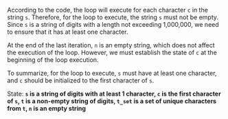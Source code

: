 According to the code, the loop will execute for each character `c` in the string `s`. Therefore, for the loop to execute, the string `s` must not be empty. Since `s` is a string of digits with a length not exceeding 1,000,000, we need to ensure that it has at least one character. 

At the end of the last iteration, `n` is an empty string, which does not affect the execution of the loop. However, we must establish the state of `c` at the beginning of the loop execution.

To summarize, for the loop to execute, `s` must have at least one character, and `c` should be initialized to the first character of `s`.

State: **`s` is a string of digits with at least 1 character, `c` is the first character of `s`, `t` is a non-empty string of digits, `t_set` is a set of unique characters from `t`, `n` is an empty string**